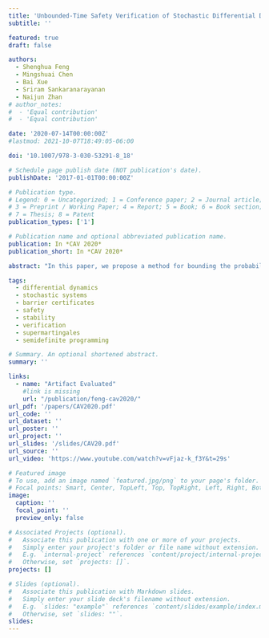 ```yaml
---
title: 'Unbounded-Time Safety Verification of Stochastic Differential Dynamics'
subtitle: ''

featured: true
draft: false

authors:
  - Shenghua Feng
  - Mingshuai Chen
  - Bai Xue
  - Sriram Sankaranarayanan
  - Naijun Zhan
# author_notes:
#  - 'Equal contribution'
#  - 'Equal contribution'

date: '2020-07-14T00:00:00Z'
#lastmod: 2021-10-07T18:49:05-06:00

doi: '10.1007/978-3-030-53291-8_18'

# Schedule page publish date (NOT publication's date).
publishDate: '2017-01-01T00:00:00Z'

# Publication type.
# Legend: 0 = Uncategorized; 1 = Conference paper; 2 = Journal article;
# 3 = Preprint / Working Paper; 4 = Report; 5 = Book; 6 = Book section;
# 7 = Thesis; 8 = Patent
publication_types: ['1']

# Publication name and optional abbreviated publication name.
publication: In *CAV 2020*
publication_short: In *CAV 2020*

abstract: "In this paper, we propose a method for bounding the probability that a stochastic differential equation (SDE) system violates a safety specification over the infinite time horizon. SDEs are mathematical models of stochastic processes that capture how states evolve continuously in time. They are widely used in numerous applications such as engineered systems (e.g., modeling how pedestrians move in an intersection), computational finance (e.g., modeling stock option prices), and ecological processes (e.g., population change over time). Previously the safety verification problem has been tackled over finite and infinite time horizons using a diverse set of approaches. The approach in this paper attempts to connect the two views by first identifying a finite time bound, beyond which the probability of a safety violation can be bounded by a negligibly small number. This is achieved by discovering an exponential barrier certificate that proves exponentially converging bounds on the probability of safety violations over time. Once the finite time interval is found, a finite-time verification approach is used to bound the probability of violation over this interval. We demonstrate our approach over a collection of interesting examples from the literature, wherein our approach can be used to find tight bounds on the violation probability of safety properties over the infinite time horizon."

tags:
  - differential dynamics
  - stochastic systems
  - barrier certificates
  - safety
  - stability
  - verification
  - supermartingales
  - semidefinite programming

# Summary. An optional shortened abstract.
summary: ''

links:
  - name: "Artifact Evaluated"
    #link is missing
    url: "/publication/feng-cav2020/"
url_pdf: '/papers/CAV2020.pdf'
url_code: ''
url_dataset: ''
url_poster: ''
url_project: ''
url_slides: '/slides/CAV20.pdf'
url_source: ''
url_video: 'https://www.youtube.com/watch?v=vFjaz-k_f3Y&t=29s'

# Featured image
# To use, add an image named `featured.jpg/png` to your page's folder.
# Focal points: Smart, Center, TopLeft, Top, TopRight, Left, Right, BottomLeft, Bottom, BottomRight.
image:
  caption: ''
  focal_point: ''
  preview_only: false

# Associated Projects (optional).
#   Associate this publication with one or more of your projects.
#   Simply enter your project's folder or file name without extension.
#   E.g. `internal-project` references `content/project/internal-project/index.md`.
#   Otherwise, set `projects: []`.
projects: []

# Slides (optional).
#   Associate this publication with Markdown slides.
#   Simply enter your slide deck's filename without extension.
#   E.g. `slides: "example"` references `content/slides/example/index.md`.
#   Otherwise, set `slides: ""`.
slides:
---
```


<!-- {{% callout note %}}
Click the _Cite_ button above to demo the feature to enable visitors to import publication metadata into their reference management software.
{{% /callout %}} -->
